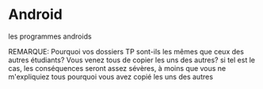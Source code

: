# Android
les programmes androids

REMARQUE: Pourquoi vos dossiers TP sont-ils les mêmes que ceux des autres étudiants? Vous venez tous de copier les uns des autres? si tel est le cas, les conséquences seront assez sévères, à moins que vous ne m'expliquiez tous pourquoi vous avez copié les uns des autres
